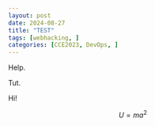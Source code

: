 ```yaml
---
layout: post
date: 2024-08-27
title: "TEST"
tags: [webhacking, ]
categories: [CCE2023, DevOps, ]
---
```



Help.


Tut.


Hi!


$$
U=ma^2
$$

